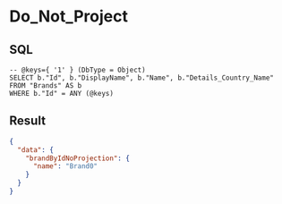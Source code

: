 # Do_Not_Project

## SQL

```text
-- @keys={ '1' } (DbType = Object)
SELECT b."Id", b."DisplayName", b."Name", b."Details_Country_Name"
FROM "Brands" AS b
WHERE b."Id" = ANY (@keys)
```

## Result

```json
{
  "data": {
    "brandByIdNoProjection": {
      "name": "Brand0"
    }
  }
}
```

